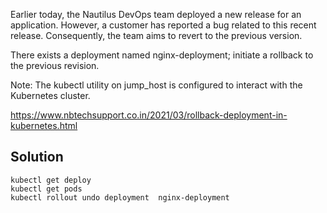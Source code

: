 Earlier today, the Nautilus DevOps team deployed a new release for an application. However, a customer has reported a bug related to this recent release. Consequently, the team aims to revert to the previous version.

There exists a deployment named nginx-deployment; initiate a rollback to the previous revision.

Note: The kubectl utility on jump_host is configured to interact with the Kubernetes cluster.

https://www.nbtechsupport.co.in/2021/03/rollback-deployment-in-kubernetes.html

## Solution

```
kubectl get deploy
kubectl get pods
kubectl rollout undo deployment  nginx-deployment

```

